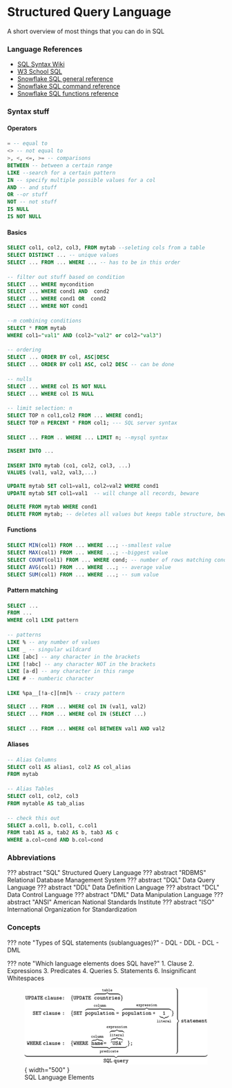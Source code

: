 # Structured Query Language

A short overview of most things that you can do in SQL
### Language References

- [SQL Syntax Wiki](https://en.wikipedia.org/wiki/SQL_syntax)
- [W3 School SQL](https://www.w3schools.com/sql/default.asp)
- [Snowflake SQL general reference](https://docs.snowflake.com/en/sql-reference.html)
- [Snowflake SQL command reference](https://docs.snowflake.com/en/sql-reference-commands.html)
- [Snowflake SQL functions reference](https://docs.snowflake.com/en/sql-reference-functions.html)

### Syntax stuff
#### Operators

``` sql title="SQL Operators"
= -- equal to
<> -- not equal to
>, <, <=, >= -- comparisons
BETWEEN -- between a certain range
LIKE --search for a certain pattern
IN -- specify multiple possible values for a col
AND -- and stuff
OR --or stuff
NOT -- not stuff
IS NULL
IS NOT NULL
```

#### Basics

``` sql title="Getting stuff out a table"
SELECT col1, col2, col3, FROM mytab --seleting cols from a table
SELECT DISTINCT ... -- unique values
SELECT ... FROM ... WHERE ... -- has to be in this order

-- filter out stuff based on condition
SELECT ... WHERE mycondition
SELECT ... WHERE cond1 AND  cond2
SELECT ... WHERE cond1 OR  cond2
SELECT ... WHERE NOT cond1

--m combining conditions
SELECT * FROM mytab
WHERE col1="val1" AND (col2="val2" or col2="val3")

-- ordering
SELECT ... ORDER BY col, ASC|DESC
SELECT ... ORDER BY col1 ASC, col2 DESC -- can be done

-- nulls
SELECT ... WHERE col IS NOT NULL
SELECT ... WHERE col IS NULL

-- limit selection: n
SELECT TOP n col1,col2 FROM ... WHERE cond1;
SELECT TOP n PERCENT * FROM col1; --- SQL server syntax

SELECT ... FROM .. WHERE ... LIMIT n; --mysql syntax

```

``` sql title="Adding rows to a table"
INSERT INTO ...

INSERT INTO mytab (co1, col2, col3, ...)
VALUES (val1, val2, val3,...)
```

``` sql title="Changing values in a table"
UPDATE mytab SET col1=val1, col2=val2 WHERE cond1
UPDATE mytab SET col1=val1  -- will change all records, beware
```

``` sql title="Removing values from a table"
DELETE FROM mytab WHERE cond1
DELETE FROM mytab; -- deletes all values but keeps table structure, beware
```

#### Functions 

``` sql title="SQL Functions"
SELECT MIN(col1) FROM ... WHERE ...; --smallest value
SELECT MAX(col1) FROM ... WHERE ...; --biggest value
SELECT COUNT(col1) FROM ... WHERE cond; -- number of rows matching condition
SELECT AVG(col1) FROM ... WHERE ...; -- average value
SELECT SUM(col1) FROM ... WHERE ...; -- sum value
```

#### Pattern matching

```sql title="pattern matching with LIKE"
SELECT ...
FROM ...
WHERE col1 LIKE pattern

-- patterns
LIKE % -- any number of values
LIKE _ -- singular wildcard
LIKE [abc] -- any character in the brackets
LIKE [!abc] -- any character NOT in the brackets
LIKE [a-d] -- any character in this range
LIKE # -- numberic character

LIKE %pa__[!a-c][nm]% -- crazy pattern
```
```sql title="IN and BETWEEN Operator"
SELECT ... FROM ... WHERE col IN (val1, val2)
SELECT ... FROM ... WHERE col IN (SELECT ...)

SELECT ... FROM ... WHERE col BETWEEN val1 AND val2
```

#### Aliases 

```sql title="SQL Aliases - Columns & Tables "
-- Alias Columns
SELECT col1 AS alias1, col2 AS col_alias
FROM mytab

-- Alias Tables
SELECT col1, col2, col3
FROM mytable AS tab_alias

-- check this out
SELECT a.col1, b.col1, c.col1
FROM tab1 AS a, tab2 AS b, tab3 AS c
WHERE a.col=cond AND b.col=cond
```




### Abbreviations
??? abstract "SQL"
    Structured Query Language
??? abstract "RDBMS"
    Relational Database Management System
??? abstract "DQL"
    Data Query Language
??? abstract "DDL"
    Data Definition Language
??? abstract "DCL"
    Data Control Language
??? abstract "DML"
    Data Manipulation Language
??? abstract "ANSI"
    American National Standards Institute
??? abstract "ISO"
    International Organization for Standardization


### Concepts

??? note "Types of SQL statements (sublanguages)?"
    - DQL
    - DDL
    - DCL
    - DML

??? note "Which language elements does SQL have?"
      1. Clause
      2. Expressions
      3. Predicates
      4. Queries
      5. Statements
      6. Insignificant Whitespaces
        <figure markdown>
        ![SQL language elements](../assets/a2de4ab06da2ded13e608b35b6e191b664b05560.svg){ width="500" }
        <figcaption>SQL Language Elements</figcaption>
        </figure>

